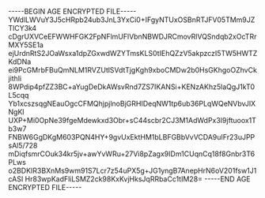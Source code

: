 -----BEGIN AGE ENCRYPTED FILE-----
YWdlLWVuY3J5cHRpb24ub3JnL3YxCi0+IFgyNTUxOSBnRTJFV05TMm9JZTlCY3k4
cDgrUXVCeEFWWHFGK2FpNFlmUFlVbnNBWDJRCmovRlVQSndqb2xOcTRrMXY5SE1a
ejUrdnRtS2JOaWsxa1dpZGxwdWZYTmsKLS0tIEhQZzV5akpzczI5TW5HWTZKdDNa
ei9PcGMrbFBuQmNLM1RVZUtlSVdtTjgKgh9xboCMDw2b0HsGKhgoOZhvCkjithli
8WPdip4pfZZ3BC+aYugDeDkAWsvRnd7ZS7IKANSi+KENzAKhz5laQgJ1kT0L5cqq
Yb1xcszsqgNEauOgcCFMQhjpjlnoBjGRHIDeqNW1tp6ub36PLqWQeNVbvJlXNgKl
UXP+Mi0OpNe39fgeMdewkxd3Obr+sC44scbr2CJ3M1AdWdPx3I9jftuoox1Tb3w7
FNBW6GgDKgM603PQN4HY+9gvUxEktHM1bLBFGBbVvVCDA9uIFr23uJPPsAl5/728
mDiqfsmrCOuk34kr5jv+awYvWRu+27Vi8pZagx9IDm1CUqnCq18f8Gnbr3T6PLws
o2BDKIR3BXnMs9wm91S7Lcr7z54uPX5g+JG1yngB7AnepHrN6oV201fsw1J1cASI
Hr83wpKadFliLSMZ2ck98KxKvjHksJqRRbaCc1tIM28=
-----END AGE ENCRYPTED FILE-----
